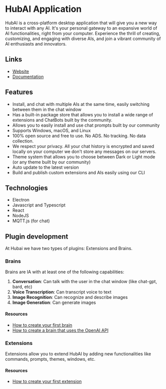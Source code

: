 # HubAI Application

HubAI is a cross-platform desktop application that will give you a new way to interact with any AI. It's your personal gateway to an expansive world of AI functionalities, right from your computer. Experience the thrill of creating, customizing, and engaging with diverse AIs, and join a vibrant community of AI enthusiasts and innovators.

## Links
- [Website](https://hubai.app)
- [Documentation](https://hubai.app/docs/intro)

## Features
- Install, and chat with multiple AIs at the same time, easily switching between them in the chat window
- Has a built-in package store that allows you to install a wide range of extensions and ChatBots built by the community.
- Allows you to easily install and use chat prompts built by our community
- Supports Windows, macOS, and Linux
- 100% open source and free to use. No ADS. No tracking. No data collection.
- We respect your privacy. All your chat history is encrypted and saved locally on your computer we don't store any messages on our servers.
- Theme system that allows you to choose between Dark or Light mode (or any theme built by our community)
- Auto update to the latest version
- Build and publish custom extensions and AIs easily using our CLI

## Technologies
- Electron
- Javascript and Typescript
- React
- NodeJS
- MQTT.js (for chat)


## Plugin development
At Hubai we have two types of plugins: Extensions and Brains.

### Brains
Brains are IA with at least one of the following capabilities: 
1. **Conversation**: Can talk with the user in the chat window (like chat-gpt, bard, etc)
2. **Voice Transcription**: Can transcript voice to text
3. **Image Recognition**: Can recognize and describe images
4. **Image Generation**: Can generate images 


#### Resources
- [How to create your first brain](https://www.hubai.app/docs/brains/getting-started)
- [How to create a brain that uses the OpenAI API](https://www.hubai.app/docs/brains/tutorials/how-to-create-a-brain-with-openai)

### Extensions
Extensions allow you to extend HubAI by adding new functionalities like commands, prompts, themes, windows, etc.

#### Resources
- [How to create your first extension](https://www.hubai.app/docs/extensions/getting-started)
